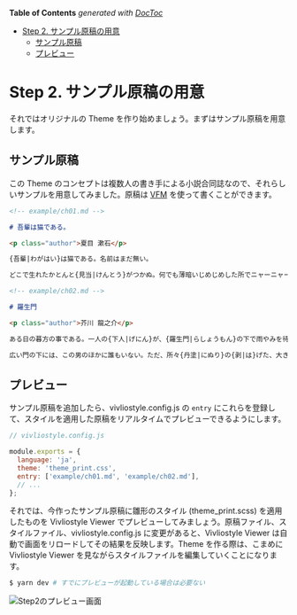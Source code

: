 <!-- START doctoc generated TOC please keep comment here to allow auto update -->
<!-- DON'T EDIT THIS SECTION, INSTEAD RE-RUN doctoc TO UPDATE -->

**Table of Contents** _generated with [DocToc](https://github.com/thlorenz/doctoc)_

- [Step 2. サンプル原稿の用意](#step-2-%E3%82%B5%E3%83%B3%E3%83%97%E3%83%AB%E5%8E%9F%E7%A8%BF%E3%81%AE%E7%94%A8%E6%84%8F)
  - [サンプル原稿](#%E3%82%B5%E3%83%B3%E3%83%97%E3%83%AB%E5%8E%9F%E7%A8%BF)
  - [プレビュー](#%E3%83%97%E3%83%AC%E3%83%93%E3%83%A5%E3%83%BC)

<!-- END doctoc generated TOC please keep comment here to allow auto update -->

# Step 2. サンプル原稿の用意

それではオリジナルの Theme を作り始めましょう。まずはサンプル原稿を用意します。

## サンプル原稿

この Theme のコンセプトは複数人の書き手による小説合同誌なので、それらしいサンプルを用意してみました。原稿は [VFM](https://github.com/vivliostyle/vfm) を使って書くことができます。

```markdown {highlight: ['3-9']}
<!-- example/ch01.md -->

# 吾輩は猫である。

<p class="author">夏目 漱石</p>

{吾輩|わがはい}は猫である。名前はまだ無い。

どこで生れたかとんと{見当|けんとう}がつかぬ。何でも薄暗いじめじめした所でニャーニャー泣いていた事だけは記憶している。吾輩はここで始めて人間というものを見た。しかもあとで聞くとそれは書生という人間中で一番{獰悪|どうあく}な種族であったそうだ。この書生というのは時々我々を{捕|つかま}えて{煮|に}て食うという話である。しかしその当時は何という考もなかったから別段恐しいとも思わなかった。ただ彼の{掌|てのひら}に載せられてスーと持ち上げられた時何だかフワフワした感じがあったばかりである。掌の上で少し落ちついて書生の顔を見たのがいわゆる人間というものの{見始|みはじめ}であろう。この時妙なものだと思った感じが今でも残っている。第一毛をもって装飾されべきはずの顔がつるつるしてまるで{薬缶|やかん}だ。その{後|ご}猫にもだいぶ{逢|あ}ったがこんな{片輪|かたわ}には一度も{出会|でく}わした事がない。のみならず顔の真中があまりに突起している。そうしてその穴の中から時々ぷうぷうと{煙|けむり}を吹く。どうも{咽|む}せぽくて実に弱った。これが人間の飲む{煙草|たばこ}というものである事はようやくこの頃知った。
```

```markdown {highlight: ['3-9']}
<!-- example/ch02.md -->

# 羅生門

<p class="author">芥川 龍之介</p>

ある日の暮方の事である。一人の{下人|げにん}が、{羅生門|らしょうもん}の下で雨やみを待っていた。

広い門の下には、この男のほかに誰もいない。ただ、所々{丹塗|にぬり}の{剥|は}げた、大きな{円柱|まるばしら}に、{蟋蟀|きりぎりす}が一匹とまっている。羅生門が、{朱雀大路|すざくおおじ}にある以上は、この男のほかにも、雨やみをする{市女笠|いちめがさ}や{揉烏帽子|もみえぼし}が、もう二三人はありそうなものである。それが、この男のほかには誰もいない。
```

## プレビュー

サンプル原稿を追加したら、vivliostyle.config.js の `entry` にこれらを登録して、スタイルを適用した原稿をリアルタイムでプレビューできるようにします。

```js {highlight:[3,'5-9']}
// vivliostyle.config.js

module.exports = {
  language: 'ja',
  theme: 'theme_print.css',
  entry: ['example/ch01.md', 'example/ch02.md'],
  // ...
};
```

それでは、今作ったサンプル原稿に雛形のスタイル (theme_print.scss) を適用したものを Vivliostyle Viewer でプレビューしてみましょう。原稿ファイル、スタイルファイル、vivliostyle.config.js に変更があると、Vivliostyle Viewer は自動で画面をリロードしてその結果を反映します。Theme を作る際は、こまめに Vivliostyle Viewer を見ながらスタイルファイルを編集していくことになります。

```bash
$ yarn dev # すでにプレビューが起動している場合は必要ない
```

![Step2のプレビュー画面](/assets/step2.png)
